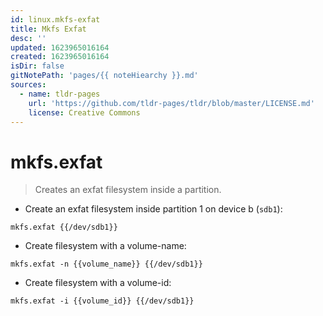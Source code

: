 ```yaml
---
id: linux.mkfs-exfat
title: Mkfs Exfat
desc: ''
updated: 1623965016164
created: 1623965016164
isDir: false
gitNotePath: 'pages/{{ noteHiearchy }}.md'
sources:
  - name: tldr-pages
    url: 'https://github.com/tldr-pages/tldr/blob/master/LICENSE.md'
    license: Creative Commons
---
```

# mkfs.exfat

> Creates an exfat filesystem inside a partition.

- Create an exfat filesystem inside partition 1 on device b (`sdb1`):

`mkfs.exfat {{/dev/sdb1}}`

- Create filesystem with a volume-name:

`mkfs.exfat -n {{volume_name}} {{/dev/sdb1}}`

- Create filesystem with a volume-id:

`mkfs.exfat -i {{volume_id}} {{/dev/sdb1}}`

